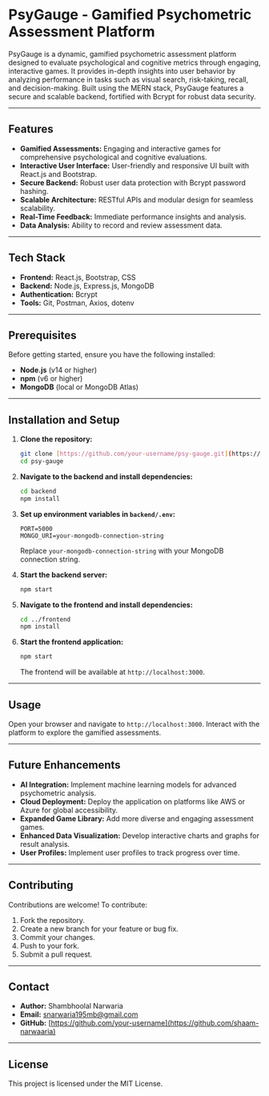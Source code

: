 # PsyGauge - Gamified Psychometric Assessment Platform

PsyGauge is a dynamic, gamified psychometric assessment platform designed to evaluate psychological and cognitive metrics through engaging, interactive games. It provides in-depth insights into user behavior by analyzing performance in tasks such as visual search, risk-taking, recall, and decision-making. Built using the MERN stack, PsyGauge features a secure and scalable backend, fortified with Bcrypt for robust data security.

---

## Features

* **Gamified Assessments:** Engaging and interactive games for comprehensive psychological and cognitive evaluations.
* **Interactive User Interface:** User-friendly and responsive UI built with React.js and Bootstrap.
* **Secure Backend:** Robust user data protection with Bcrypt password hashing.
* **Scalable Architecture:** RESTful APIs and modular design for seamless scalability.
* **Real-Time Feedback:** Immediate performance insights and analysis.
* **Data Analysis:** Ability to record and review assessment data.

---

## Tech Stack

* **Frontend:** React.js, Bootstrap, CSS
* **Backend:** Node.js, Express.js, MongoDB
* **Authentication:** Bcrypt
* **Tools:** Git, Postman, Axios, dotenv

---

## Prerequisites

Before getting started, ensure you have the following installed:

* **Node.js** (v14 or higher)
* **npm** (v6 or higher)
* **MongoDB** (local or MongoDB Atlas)

---

## Installation and Setup

1.  **Clone the repository:**

    ```bash
    git clone [https://github.com/your-username/psy-gauge.git](https://github.com/your-username/psy-gauge.git)
    cd psy-gauge
    ```

2.  **Navigate to the backend and install dependencies:**

    ```bash
    cd backend
    npm install
    ```

3.  **Set up environment variables in `backend/.env`:**

    ```
    PORT=5000
    MONGO_URI=your-mongodb-connection-string
    ```

    Replace `your-mongodb-connection-string` with your MongoDB connection string.

4.  **Start the backend server:**

    ```bash
    npm start
    ```

5.  **Navigate to the frontend and install dependencies:**

    ```bash
    cd ../frontend
    npm install
    ```

6.  **Start the frontend application:**

    ```bash
    npm start
    ```

    The frontend will be available at `http://localhost:3000`.

---

## Usage

Open your browser and navigate to `http://localhost:3000`. Interact with the platform to explore the gamified assessments.

---

## Future Enhancements

* **AI Integration:** Implement machine learning models for advanced psychometric analysis.
* **Cloud Deployment:** Deploy the application on platforms like AWS or Azure for global accessibility.
* **Expanded Game Library:** Add more diverse and engaging assessment games.
* **Enhanced Data Visualization:** Develop interactive charts and graphs for result analysis.
* **User Profiles:** Implement user profiles to track progress over time.

---

## Contributing

Contributions are welcome! To contribute:

1.  Fork the repository.
2.  Create a new branch for your feature or bug fix.
3.  Commit your changes.
4.  Push to your fork.
5.  Submit a pull request.

---

## Contact

* **Author:** Shambhoolal Narwaria
* **Email:** snarwaria195mb@gmail.com
* **GitHub:** [https://github.com/your-username](https://github.com/shaam-narwaaria)

---

## License

This project is licensed under the MIT License.

